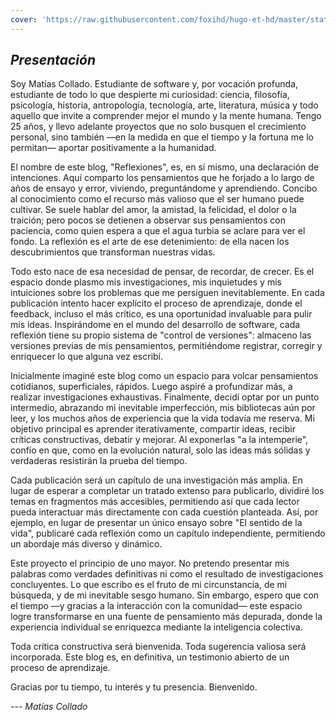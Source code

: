 ```yaml
---
cover: 'https://raw.githubusercontent.com/foxihd/hugo-et-hd/master/static/svg/flowlines/22.svg'
---
```


## *Presentación*

Soy Matías Collado. Estudiante de software y, por vocación profunda, estudiante de todo lo que despierte mi curiosidad: ciencia, filosofía, psicología, historia, antropología, tecnología, arte, literatura, música y todo aquello que invite a comprender mejor el mundo y la mente humana. Tengo 25 años, y llevo adelante proyectos que no solo busquen el crecimiento personal, sino también —en la medida en que el tiempo y la fortuna me lo permitan— aportar positivamente a la humanidad.

El nombre de este blog, "Reflexiones", es, en sí mismo, una declaración de intenciones. Aquí comparto los pensamientos que he forjado a lo largo de años de ensayo y error, viviendo, preguntándome y aprendiendo. Concibo al conocimiento como el recurso más valioso que el ser humano puede cultivar. Se suele hablar del amor, la amistad, la felicidad, el dolor o la traición; pero pocos se detienen a observar sus pensamientos con paciencia, como quien espera a que el agua turbia se aclare para ver el fondo. La reflexión es el arte de ese detenimiento: de ella nacen los descubrimientos que transforman nuestras vidas.

Todo esto nace de esa necesidad de pensar, de recordar, de crecer. Es el espacio donde plasmo mis investigaciones, mis inquietudes y mis intuiciones sobre los problemas que me persiguen inevitablemente. En cada publicación intento hacer explícito el proceso de aprendizaje, donde el feedback, incluso el más crítico, es una oportunidad invaluable para pulir mis ideas. Inspirándome en el mundo del desarrollo de software, cada reflexión tiene su propio sistema de "control de versiones": almaceno las versiones previas de mis pensamientos, permitiéndome registrar, corregir y enriquecer lo que alguna vez escribí.

Inicialmente imaginé este blog como un espacio para volcar pensamientos cotidianos, superficiales, rápidos. Luego aspiré a profundizar más, a realizar investigaciones exhaustivas. Finalmente, decidí optar por un punto intermedio, abrazando mi inevitable imperfección, mis bibliotecas aún por leer, y los muchos años de experiencia que la vida todavía me reserva. Mi objetivo principal es aprender iterativamente, compartir ideas, recibir críticas constructivas, debatir y mejorar. Al exponerlas "a la intemperie", confío en que, como en la evolución natural, solo las ideas más sólidas y verdaderas resistirán la prueba del tiempo.

Cada publicación será un capítulo de una investigación más amplia. En lugar de esperar a completar un tratado extenso para publicarlo, dividiré los temas en fragmentos más accesibles, permitiendo así que cada lector pueda interactuar más directamente con cada cuestión planteada. Así, por ejemplo, en lugar de presentar un único ensayo sobre "El sentido de la vida", publicaré cada reflexión como un capítulo independiente, permitiendo un abordaje más diverso y dinámico.

Este proyecto el principio de uno mayor. No pretendo presentar mis palabras como verdades definitivas ni como el resultado de investigaciones concluyentes. Lo que escribo es el fruto de mi circunstancia, de mi búsqueda, y de mi inevitable sesgo humano. Sin embargo, espero que con el tiempo —y gracias a la interacción con la comunidad— este espacio logre transformarse en una fuente de pensamiento más depurada, donde la experiencia individual se enriquezca mediante la inteligencia colectiva.

Toda crítica constructiva será bienvenida. Toda sugerencia valiosa será incorporada. Este blog es, en definitiva, un testimonio abierto de un proceso de aprendizaje.

Gracias por tu tiempo, tu interés y tu presencia. Bienvenido.



*--- Matías Collado*